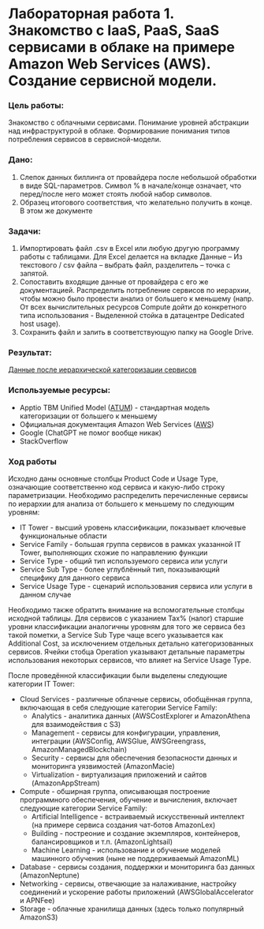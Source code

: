 # Лабораторная работа 1. Знакомство с IaaS, PaaS, SaaS сервисами в облаке на примере Amazon Web Services (AWS). Создание сервисной модели.

### Цель работы:
Знакомство с облачными сервисами. Понимание уровней абстракции над инфраструктурой в облаке. Формирование понимания типов потребления сервисов в сервисной-модели. 

### Дано: 
1. Слепок данных биллинга от провайдера после небольшой обработки в виде SQL-параметров. Символ % в начале/конце означает, что перед/после него может стоять любой набор символов.
2. Образец итогового соответствия, что желательно получить в конце. В этом же документе  

### Задачи:
1. Импортировать файл .csv в Excel или любую другую программу работы с таблицами. Для Excel делается на вкладке Данные – Из текстового / csv файла – выбрать файл, разделитель – точка с запятой.
2. Сопоставить входящие данные от провайдера с его же документацией. Распределить потребление сервисов по иерархии, чтобы можно было провести анализ от большего к меньшему (напр. От всех вычислительных ресурсов Compute дойти до конкретного типа использования - Выделенной стойка в датацентре Dedicated host usage).
3. Сохранить файл и залить в соответствующую папку на Google Drive.

### Результат:
[Данные после иерархической категоризации сервисов](https://docs.google.com/spreadsheets/d/1IsCkXWuZLjNZ-NoGRZggIQRmoKE-YlJYAMAW_7VNEvY/edit?usp=sharing)

### Используемые ресурсы:
- Apptio TBM Unified Model ([ATUM](https://www.apptio.com/)) - стандартная модель категоризации от большего к меньшему
- Официальная документация Amazon Web Services ([AWS](https://docs.aws.amazon.com/))
- Google (ChatGPT не помог вообще никак)
- StackOverflow

### Ход работы

Исходно даны основные столбцы Product Code и Usage Type, означающие соответственно код сервиса и какую-либо строку параметризации. Необходимо распределить перечисленные сервисы по иерархии для анализа от большего к меньшему по следующим уровням:
- IT Tower - высший уровень классификации, показывает ключевые функциональные области
- Service Family - большая группа сервисов в рамках указанной IT Tower, выполняющих схожие по направлению функции
- Service Type - общий тип используемого сервиса или услуги
- Service Sub Type - более углублённый тип, показывающий специфику для данного сервиса
- Service Usage Type - сценарий использования сервиса или услуги в данном случае

Необходимо также обратить внимание на вспомогательные столбцы исходной таблицы. Для сервисов с указанием Tax% (налог) старшие уровни классификации аналогичны уровням для того же сервиса без такой пометки, а Service Sub Type чаще всего указывается как Additional Cost, за исключением отдельных детально категоризованных сервисов. Ячейки стобца Operation указывают детальные параметры использования некоторых сервисов, что влияет на Service Usage Type.

После проведённой классификации были выделены следующие категории IT Tower:
- Cloud Services - различные облачные сервисы, обобщённая группа, включающая в себя следующие категории Service Family:
  - Analytics - аналитика данных (AWSCostExplorer и AmazonAthena для взаимодействия с S3)
  - Management - сервисы для конфигурации, управления, интеграции (AWSConfig, AWSGlue, AWSGreengrass, AmazonManagedBlockchain)
  - Security - сервисы для обеспечения безопасности данных и мониторинга уязвимостей (AmazonMacie)
  - Virtualization - виртуализация приложений и сайтов (AmazonAppStream)
- Compute - обширная группа, описывающая построение программного обеспечения, обучение и вычисления, включает следующие категории Service Family:
  - Artificial Intelligence - встраиваемый искусственный интеллект (на примере сервиса создания чат-ботов AmazonLex)
  - Building - постреоние и создание экземпляров, контейнеров, балансировщиков и т.п. (AmazonLightsail)
  - Machine Learning - использование и обучение моделей машинного обучения (ныне не поддерживаемый AmazonML)
- Database - сервисы создания, поддержки и мониторинга баз данных (AmazonNeptune)
- Networking - сервисы, отвечающие за налаживание, настройку соединений и ускорение работы приложений (AWSGlobalAccelerator и APNFee)
- Storage - облачные хранилища данных (здесь только популярный AmazonS3)
